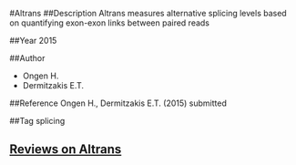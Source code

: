 #Altrans
##Description
Altrans measures alternative splicing levels based on quantifying exon-exon links between paired reads

##Year
2015

##Author
* Ongen H.
* Dermitzakis E.T.

##Reference
Ongen H., Dermitzakis E.T. (2015) submitted

##Tag
splicing


## [Reviews on Altrans](https://github.com/gaow/genetic-analysis-software/issues/615)